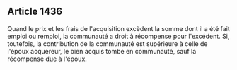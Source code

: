 Article 1436
----
Quand le prix et les frais de l'acquisition excèdent la somme dont il a été fait
emploi ou remploi, la communauté a droit à récompense pour l'excédent. Si,
toutefois, la contribution de la communauté est supérieure à celle de l'époux
acquéreur, le bien acquis tombe en communauté, sauf la récompense due à l'époux.

